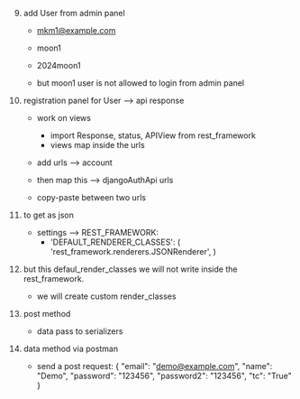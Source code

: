 9. add User from admin panel
    - mkm1@example.com
    - moon1
    - 2024moon1

    - but moon1 user is not allowed to login from admin panel


10. registration panel for User --> api response
    - work on views
        - import Response, status, APIView from rest_framework
        - views map inside the urls

    - add urls --> account
    - then map this --> djangoAuthApi urls
    - copy-paste between two urls


11. to get as json
    - settings --> REST_FRAMEWORK:
        - 'DEFAULT_RENDERER_CLASSES': (
        'rest_framework.renderers.JSONRenderer',
        )


12. but this defaul_render_classes we will not write inside the rest_framework.
    - we will create custom render_classes


13. post method
    - data pass to serializers

14. data method via postman
    - send a post request:
        {
            "email": "demo@example.com",
            "name": "Demo",
            "password": "123456",
            "password2": "123456",
            "tc": "True"
        }
